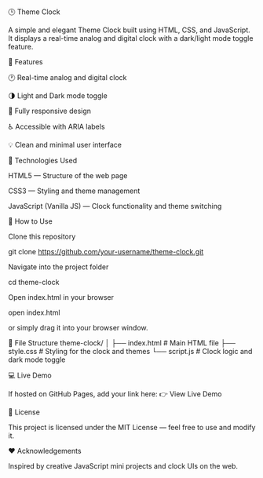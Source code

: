 

🕒 Theme Clock

A simple and elegant Theme Clock built using HTML, CSS, and JavaScript.
It displays a real-time analog and digital clock with a dark/light mode toggle feature.

🌟 Features

🕐 Real-time analog and digital clock

🌗 Light and Dark mode toggle

📱 Fully responsive design

♿ Accessible with ARIA labels

💡 Clean and minimal user interface

🧰 Technologies Used

HTML5 — Structure of the web page

CSS3 — Styling and theme management

JavaScript (Vanilla JS) — Clock functionality and theme switching


🚀 How to Use

Clone this repository

git clone https://github.com/your-username/theme-clock.git


Navigate into the project folder

cd theme-clock


Open index.html in your browser

open index.html


or simply drag it into your browser window.

🧩 File Structure
theme-clock/
│
├── index.html       # Main HTML file
├── style.css        # Styling for the clock and themes
└── script.js        # Clock logic and dark mode toggle

💻 Live Demo

If hosted on GitHub Pages, add your link here:
👉 View Live Demo

📝 License

This project is licensed under the MIT License — feel free to use and modify it.

❤️ Acknowledgements

Inspired by creative JavaScript mini projects and clock UIs on the web.
